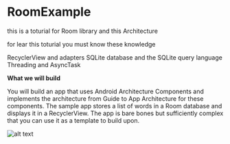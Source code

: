 # RoomExample
this is a toturial for Room library and this Architecture

for lear this toturial you must know these knowledge

RecyclerView and adapters
SQLite database and the SQLite query language
Threading and AsyncTask

**What we will build**

You will build an app that uses Android Architecture Components and implements the architecture from Guide to App Architecture for these components. The sample app stores a list of words in a Room database and displays it in a RecyclerView. The app is bare bones but sufficiently complex that you can use it as a template to build upon.



![alt text](https://codelabs.developers.google.com/codelabs/android-room-with-a-view/img/3840395bfb3980b8.png)
